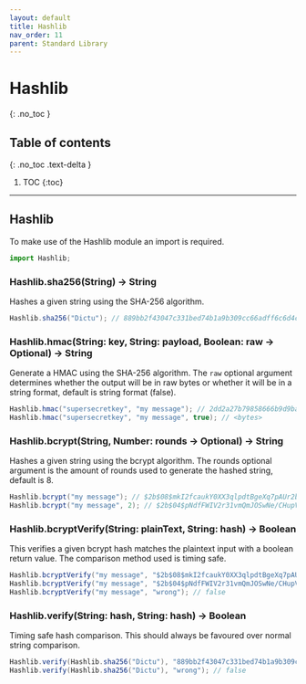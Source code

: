 ```yaml
---
layout: default
title: Hashlib
nav_order: 11
parent: Standard Library
---
```


# Hashlib
{: .no_toc }

## Table of contents
{: .no_toc .text-delta }

1. TOC
{:toc}

---

## Hashlib
To make use of the Hashlib module an import is required.

```js
import Hashlib;
```

### Hashlib.sha256(String) -> String

Hashes a given string using the SHA-256 algorithm.

```cs
Hashlib.sha256("Dictu"); // 889bb2f43047c331bed74b1a9b309cc66adff6c6d4c3517547813ad67ba8d105
```

### Hashlib.hmac(String: key, String: payload, Boolean: raw -> Optional) -> String

Generate a HMAC using the SHA-256 algorithm. The `raw` optional argument determines whether the output
will be in raw bytes or whether it will be in a string format, default is string format (false).

```cs
Hashlib.hmac("supersecretkey", "my message"); // 2dd2a27b79858666b9d9ba3cf73f1c84f5722415f9543d007fa73e081d02483a
Hashlib.hmac("supersecretkey", "my message", true); // <bytes>
```

### Hashlib.bcrypt(String, Number: rounds -> Optional) -> String

Hashes a given string using the bcrypt algorithm.
The rounds optional argument is the amount of rounds used to generate the hashed string, default is 8.

```cs
Hashlib.bcrypt("my message"); // $2b$08$mkI2fcaukY0XX3qlpdtBgeXq7pAUr2bUw4Z1OkmncuibJ0aHAyLRS
Hashlib.bcrypt("my message", 2); // $2b$04$pNdfFWIV2r31vmQmJOSwNe/CHupV/wpOHmmwsDjCZi45w8ttjA/WW
```

### Hashlib.bcryptVerify(String: plainText, String: hash) -> Boolean

This verifies a given bcrypt hash matches the plaintext input with a boolean return value.
The comparison method used is timing safe.

```cs
Hashlib.bcryptVerify("my message", "$2b$08$mkI2fcaukY0XX3qlpdtBgeXq7pAUr2bUw4Z1OkmncuibJ0aHAyLRS"); // true
Hashlib.bcryptVerify("my message", "$2b$04$pNdfFWIV2r31vmQmJOSwNe/CHupV/wpOHmmwsDjCZi45w8ttjA/WW"); // true
Hashlib.bcryptVerify("my message", "wrong"); // false
```

### Hashlib.verify(String: hash, String: hash) -> Boolean

Timing safe hash comparison. This should always be favoured over normal string comparison.

```cs
Hashlib.verify(Hashlib.sha256("Dictu"), "889bb2f43047c331bed74b1a9b309cc66adff6c6d4c3517547813ad67ba8d105"); // true
Hashlib.verify(Hashlib.sha256("Dictu"), "wrong"); // false
```